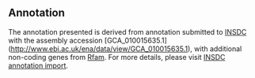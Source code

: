 
Annotation
----------

The annotation presented is derived from annotation submitted to
[INSDC](http://www.insdc.org) with the assembly accession [GCA\_010015635.1]
(http://www.ebi.ac.uk/ena/data/view/GCA_010015635.1),
with additional non-coding genes from
[Rfam](http://rfam.xfam.org/). For more details, please visit [INSDC
annotation import](http://ensemblgenomes.org/info/data/insdc_annotation).
